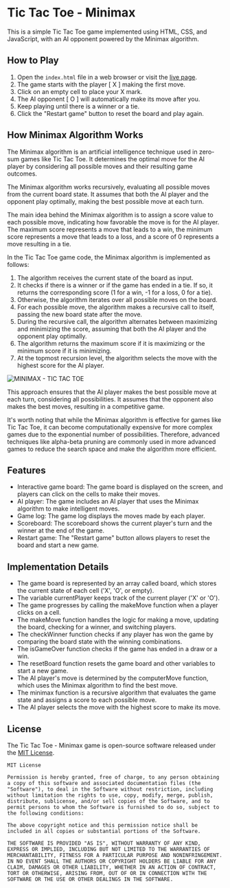 # Tic Tac Toe - Minimax

This is a simple Tic Tac Toe game implemented using HTML, CSS, and JavaScript, with an AI opponent powered by the Minimax algorithm.

## How to Play

1. Open the `index.html` file in a web browser or visit the [live page](https://brunolopaiva.github.io/TIC-TAC-TOE_Minimax/).
2. The game starts with the player [ X ] making the first move.
3. Click on an empty cell to place your X mark.
4. The AI opponent [ O ] will automatically make its move after you.
5. Keep playing until there is a winner or a tie.
6. Click the "Restart game" button to reset the board and play again.

## How Minimax Algorithm Works

The Minimax algorithm is an artificial intelligence technique used in zero-sum games like Tic Tac Toe. It determines the optimal move for the AI player by considering all possible moves and their resulting game outcomes.

The Minimax algorithm works recursively, evaluating all possible moves from the current board state. It assumes that both the AI player and the opponent play optimally, making the best possible move at each turn.

The main idea behind the Minimax algorithm is to assign a score value to each possible move, indicating how favorable the move is for the AI player. The maximum score represents a move that leads to a win, the minimum score represents a move that leads to a loss, and a score of 0 represents a move resulting in a tie.

In the Tic Tac Toe game code, the Minimax algorithm is implemented as follows:

1. The algorithm receives the current state of the board as input.
2. It checks if there is a winner or if the game has ended in a tie. If so, it returns the corresponding score (1 for a win, -1 for a loss, 0 for a tie).
3. Otherwise, the algorithm iterates over all possible moves on the board.
4. For each possible move, the algorithm makes a recursive call to itself, passing the new board state after the move.
5. During the recursive call, the algorithm alternates between maximizing and minimizing the score, assuming that both the AI player and the opponent play optimally.
6. The algorithm returns the maximum score if it is maximizing or the minimum score if it is minimizing.
7. At the topmost recursion level, the algorithm selects the move with the highest score for the AI player.

![MINIMAX - TIC TAC TOE](https://github.com/BrunoLoPaiva/TIC-TAC-TOE_Minimax/assets/70844804/bdaa900f-f584-4c6b-ba49-13f13863b942)


This approach ensures that the AI player makes the best possible move at each turn, considering all possibilities. It assumes that the opponent also makes the best moves, resulting in a competitive game.

It's worth noting that while the Minimax algorithm is effective for games like Tic Tac Toe, it can become computationally expensive for more complex games due to the exponential number of possibilities. Therefore, advanced techniques like alpha-beta pruning are commonly used in more advanced games to reduce the search space and make the algorithm more efficient.


## Features
- Interactive game board: The game board is displayed on the screen, and players can click on the cells to make their moves.
- AI player: The game includes an AI player that uses the Minimax algorithm to make intelligent moves.
- Game log: The game log displays the moves made by each player.
- Scoreboard: The scoreboard shows the current player's turn and the winner at the end of the game.
- Restart game: The "Restart game" button allows players to reset the board and start a new game.

## Implementation Details
- The game board is represented by an array called board, which stores the current state of each cell ('X', 'O', or empty).
- The variable currentPlayer keeps track of the current player ('X' or 'O').
- The game progresses by calling the makeMove function when a player clicks on a cell.
- The makeMove function handles the logic for making a move, updating the board, checking for a winner, and switching players.
- The checkWinner function checks if any player has won the game by comparing the board state with the winning combinations.
- The isGameOver function checks if the game has ended in a draw or a win.
- The resetBoard function resets the game board and other variables to start a new game.
- The AI player's move is determined by the computerMove function, which uses the Minimax algorithm to find the best move.
- The minimax function is a recursive algorithm that evaluates the game state and assigns a score to each possible move.
- The AI player selects the move with the highest score to make its move.

## License
The Tic Tac Toe - Minimax game is open-source software released under the [MIT License](https://opensource.org/licenses/MIT).

```
MIT License

Permission is hereby granted, free of charge, to any person obtaining a copy of this software and associated documentation files (the "Software"), to deal in the Software without restriction, including without limitation the rights to use, copy, modify, merge, publish, distribute, sublicense, and/or sell copies of the Software, and to permit persons to whom the Software is furnished to do so, subject to the following conditions:

The above copyright notice and this permission notice shall be included in all copies or substantial portions of the Software.

THE SOFTWARE IS PROVIDED "AS IS", WITHOUT WARRANTY OF ANY KIND, EXPRESS OR IMPLIED, INCLUDING BUT NOT LIMITED TO THE WARRANTIES OF MERCHANTABILITY, FITNESS FOR A PARTICULAR PURPOSE AND NONINFRINGEMENT. IN NO EVENT SHALL THE AUTHORS OR COPYRIGHT HOLDERS BE LIABLE FOR ANY CLAIM, DAMAGES OR OTHER LIABILITY, WHETHER IN AN ACTION OF CONTRACT, TORT OR OTHERWISE, ARISING FROM, OUT OF OR IN CONNECTION WITH THE SOFTWARE OR THE USE OR OTHER DEALINGS IN THE SOFTWARE.
```
